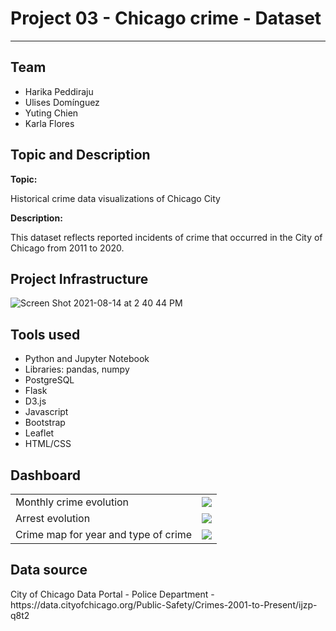 <h1> Project 03 - Chicago crime - Dataset</h1>
<hr>
<h2>Team</h2>
<ul>
  <li>Harika Peddiraju</li>
  <li>Ulises Domínguez</li>
  <li>Yuting Chien</li>
  <li>Karla Flores</li>
  </li>
</ul>

<h2>Topic and Description</h2>
<strong>Topic:</strong>
<p> Historical crime data visualizations of Chicago City</p>
<strong>Description:</strong>
<p>This dataset reflects reported incidents of crime that occurred in the City of Chicago from 2011 to 2020.</p>

<h2>Project Infrastructure</h2>

![Screen Shot 2021-08-14 at 2 40 44 PM](https://user-images.githubusercontent.com/77529968/129458410-c4ce8557-b3e7-49c7-b7e5-dce9cc971f36.png)

<h2>Tools used</h2>
<ul>
  <li>Python and Jupyter Notebook</li>
  <li>Libraries: pandas, numpy</li>
  <li>PostgreSQL</li>
  <li>Flask</li>
  <li>D3.js</li>
  <li>Javascript</li>
  <li>Bootstrap</li>
  <li>Leaflet</li>
  <li>HTML/CSS</li>
</ul>

<h2>Dashboard</h2>
<table>
    <tr>
      <td>Monthly crime evolution</td>
      <td><img src='https://github.com/Karla-Flores/Project-03/blob/main/Screenshots/Chicago_Crime_1.png'></td>
    </tr>
    <tr>
      <td>Arrest evolution</td>
      <td><img src='https://github.com/Karla-Flores/Project-03/blob/main/Screenshots/Chicago_Crime_2.png'></td> 
    </tr>
    <tr>
      <td>Crime map for year and type of crime</td>
      <td><img src='https://github.com/Karla-Flores/Project-03/blob/main/Screenshots/Chicago_Crime_Map.png'></td> 
    </tr>
 </table>

<h2>Data source</h2>
City of Chicago Data Portal - Police Department - 
https://data.cityofchicago.org/Public-Safety/Crimes-2001-to-Present/ijzp-q8t2 


